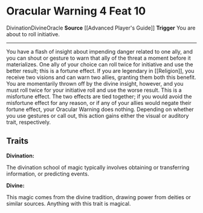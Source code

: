 ﻿---
actions: '[free-action]'
cost: null
element: null
feat: Oracular Warning
frequency: null
heighten_level: null
id: '1497'
level: '10'
name: Oracular Warning
prerequisite: null
rarity: Common
requirement: null
school: Divination
source: '[[DATABASE/source/Advanced Player''s Guide|Advanced Player''s Guide]]'
subcategory: null
trait:
- '[[DATABASE/trait/Divination|Divination]]'
- '[[DATABASE/trait/Divine|Divine]]'
- '[[DATABASE/trait/Oracle|Oracle]]'
trigger: You are about to roll initiative.
type: Feat

---
# Oracular Warning <span class="action-icon">4</span> <span class="item-type">Feat 10</span>

<span class="item-trait">Divination</span><span class="item-trait">Divine</span><span class="item-trait">Oracle</span>
**Source** [[Advanced Player's Guide]] 
**Trigger** You are about to roll initiative.

---
You have a flash of insight about impending danger related to one ally, and you can shout or gesture to warn that ally of the threat a moment before it materializes. One ally of your choice can roll twice for initiative and use the better result; this is a fortune effect. If you are legendary in [[Religion]], you receive two visions and can warn two allies, granting them both this benefit.
 You are momentarily thrown off by the divine insight, however, and you must roll twice for your initiative roll and use the worse result. This is a misfortune effect. The two effects are tied together; if you would avoid the misfortune effect for any reason, or if any of your allies would negate their fortune effect, your Oracular Warning does nothing. Depending on whether you use gestures or call out, this action gains either the visual or auditory trait, respectively.

## Traits

**Divination:**

The divination school of magic typically involves obtaining or transferring information, or predicting events.

**Divine:**

This magic comes from the divine tradition, drawing power from deities or similar sources. Anything with this trait is magical.